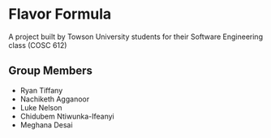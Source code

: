 # Flavor Formula

A project built by Towson University students for their Software Engineering class (COSC 612)

## Group Members

- Ryan Tiffany
- Nachiketh Agganoor
- Luke Nelson
- Chidubem Ntiwunka-Ifeanyi
- Meghana Desai
